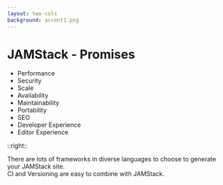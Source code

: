 ```yaml
---
layout: two-cols
background: accent1.png
---
```


# **JAMStack - Promises**

- Performance
- Security
- Scale
- Availability
- Maintainability
- Portability
- SEO
- <span class="text-accent-3 font-extrabold bg-background-ionos rounded p-2 -m-2">Developer Experience</span>
- Editor Experience

::right::

<div class="flex flex-col h-full justify-center">
  <div class="flex items-center m-4 p-4 rounded-lg bg-accent-3 leading-normal text-justify">
   There are lots of frameworks in diverse languages to choose to generate your JAMStack site. 
  </div>
  <div class="flex items-center m-4 p-4 rounded-lg bg-accent-3 leading-normal text-justify">
   CI and Versioning are easy to combine with JAMStack. 
  </div>
</div>

<Footer
  title="IONOS SE"
  :social="[
    { type: 'gh', username: 'ionos-deploy-now' }
  ]"
/>